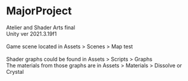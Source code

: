 # MajorProject
Atelier and Shader Arts final
<br>
Unity ver 2021.3.19f1
<br>
<br>Game scene located in Assets > Scenes > Map test<br>
<br>
Shader graphs could be found in Assets > Scripts > Graphs
<br>
The materials from those graphs are in Assets > Materials > Dissolve or Crystal
